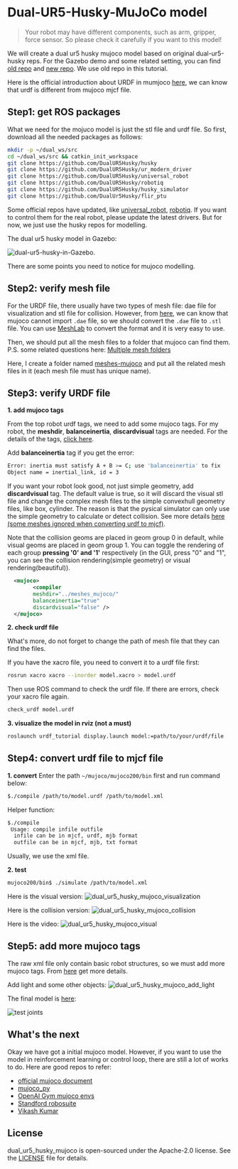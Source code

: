 # Dual-UR5-Husky-MuJoCo model


> Your robot may have different components, such as arm, gripper, force sensor. So please check it carefully if you want to this model!

We will create a dual ur5 husky mujoco model based on original dual-ur5-husky reps. For the Gazebo demo and some related setting, you can find [old repo](https://github.com/DualUR5Husky/husky) and [new repo](https://github.com/husky/husky_manipulation/blob/kinetic-devel/husky_ur_description/urdf/husky_dual_ur5_description.urdf.xacro). We use old repo in this tutorial.

Here is the official introduction about URDF in mumjoco [here](http://www.mujoco.org/book/modeling.html#CURDF), we can know that urdf is different from mujoco mjcf file.

## Step1: get ROS packages
What we need for the mojuco model is just the stl file and urdf file. So first, download all the needed packages as follows:
```bash
mkdir -p ~/dual_ws/src
cd ~/dual_ws/src && catkin_init_workspace
git clone https://github.com/DualUR5Husky/husky
git clone https://github.com/DualUR5Husky/ur_modern_driver
git clone https://github.com/DualUR5Husky/universal_robot
git clone https://github.com/DualUR5Husky/robotiq
git clone https://github.com/DualUR5Husky/husky_simulator
git clone https://github.com/DualUr5Husky/flir_ptu
```
Some official repos have updated, like [universal_robot](https://github.com/ros-industrial/universal_robot), [robotiq](https://github.com/ros-industrial/robotiq). If you want to control them for the real robot, please update the latest drivers. But for now, we just use the husky repos for modelling.

The dual ur5 husky model in Gazebo: 

![dual-ur5-husky-in-Gazebo](./images/husky_ur_gazebo.jpg).

There are some points you need to notice for mujoco modelling.

## Step2: verify mesh file

For the URDF file, there usually have two types of mesh file: dae file for visualization and stl file for collision. However, from [here](http://www.mujoco.org/forum/index.php?threads/unknown-mesh-file-type-dae.3495/), we can know that mujoco cannot import `.dae` file, so we should convert the `.dae` file to `.stl` file. You can use [MeshLab](http://www.meshlab.net/) to convert the format and it is very easy to use. 

Then, we should put all the mesh files to a folder that mujoco can find them. P.S. some related questions here: [Multiple mesh folders](http://www.mujoco.org/forum/index.php?threads/multiple-mesh-folders.3720/) 

Here, I create a folder named [meshes-mujoco](./husky_description/meshes_mujoco/flir-ptu-simple.stl) and put all the related mesh files in it (each mesh file must has unique name).

## Step3: verify URDF file

**1. add mujoco tags**

From the top robot urdf tags, we need to add some mujoco tags. For my robot, the **meshdir**, **balanceinertia**, **discardvisual** tags are needed. For the details of the tags, [click here](http://www.mujoco.org/book/XMLreference.html#compiler).

Add **balanceinertia** tag if you get the error:
```bash
Error: inertia must satisfy A + B >= C; use 'balanceinertia' to fix
Object name = inertial_link, id = 3
```

If you want your robot look good, not just simple geometry, add **discardvisual** tag. The default value is true, so it will discard the visual stl file and change the complex mesh files to the simple convexhull geometry files, like box, cylinder. The reason is that the pysical simulator can only use the simple geometry to calculate or detect collision. See more details [here (some meshes ignored when converting urdf to mjcf)](http://www.mujoco.org/forum/index.php?threads/meshes-ignored-when-converting-urdf-to-mjcf.3433/).

Note that the collision geoms are placed in geom group 0 in default, while visual geoms are placed in geom group 1. You can toggle the rendering of each group **pressing '0' and '1'** respectively (in the GUI, press "0" and "1", you can see the collision rendering(simple geometry) or visual rendering(beautiful)). 

```xml
  <mujoco>
        <compiler 
        meshdir="../meshes_mujoco/" 
        balanceinertia="true" 
        discardvisual="false" />
  </mujoco>
```

**2. check urdf file**

What's more, do not forget to change the path of mesh file that they can find the files.

If you have the xacro file, you need to convert it to a urdf file first:

```bash
rosrun xacro xacro --inorder model.xacro > model.urdf
```

Then use ROS command to check the urdf file. If there are errors, check your xacro file again.

```bash
check_urdf model.urdf
````
**3. visualize the model in rviz (not a must)**

```bash
roslaunch urdf_tutorial display.launch model:=path/to/your/urdf/file
```

## Step4: convert urdf file to mjcf file

**1. convert**
Enter the path `~/mujoco/mujoco200/bin` first and run command below:

```bash
$./compile /path/to/model.urdf /path/to/model.xml
```

Helper function:
```bash
$./compile
 Usage: compile infile outfile
  infile can be in mjcf, urdf, mjb format
  outfile can be in mjcf, mjb, txt format
```
Usually, we use the xml file.

**2. test**

```bash
mujoco200/bin$ ./simulate /path/to/model.xml
```
Here is the visual version:
![dual_ur5_husky_mujoco_visualization](images/dual_ur5_husky_mujoco_visual.png)

Here is the collision version:
![dual_ur5_husky_mujoco_collision](images/dual_ur5_husky_mujoco_collision.png)

Here is the video:
![dual_ur5_husky_mujoco_visual](images/dual_ur5_husky_mujoco_visual.gif)

## Step5: add more mujoco tags

The raw xml file only contain basic robot structures, so we must add more mujoco tags. From [here](https://github.com/openai/mujoco-py/issues/216) get more details.

Add light and some other objects:
![dual_ur5_husky_mujoco_add_light](images/dual_ur5_husky_mujoco_add_light.png)

The final model is [here](./dual_ur5_husky/mobile_pick_and_place.xml):

![test joints](./images/dual_ur5_husky_all_joints_test.gif)

## What's the next

Okay we have got a initial mujoco model. However, if you want to use the model in reinforcement learning or control loop, there are still a lot of works to do. Here are good repos to refer:
- [official mujoco document](http://www.mujoco.org/book/index.html)
- [mujoco_py](https://github.com/openai/mujoco-py)
- [OpenAI Gym mujoco envs](https://github.com/openai/gym/tree/master/gym/envs)
- [Standford robosuite](https://github.com/StanfordVL/robosuite)
- [Vikash Kumar](https://github.com/vikashplus?tab=repositories)

## License

dual_ur5_husky_mujoco is open-sourced under the Apache-2.0 license. See the
[LICENSE](./LICENSE) file for details.